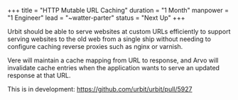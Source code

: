 +++
title = "HTTP Mutable URL Caching"
duration = "1 Month"
manpower = "1 Engineer"
lead = "~watter-parter"
status = "Next Up"
+++

Urbit should be able to serve websites at custom URLs efficiently to support serving websites to the old web from a single ship without needing to configure caching reverse proxies such as nginx or varnish.

Vere will maintain a cache mapping from URL to response, and Arvo will invalidate cache entries when the application wants to serve an updated response at that URL.

This is in development:
https://github.com/urbit/urbit/pull/5927

